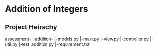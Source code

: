 # Addition of Integers

## Project Heirachy
assessment-
        |
          addition-
                  |-models.py
                  |-main.py
                  |-view.py
                  |-controller.py
                  |-util.py
                  |-test_addition.py
        |-requirement.txt
